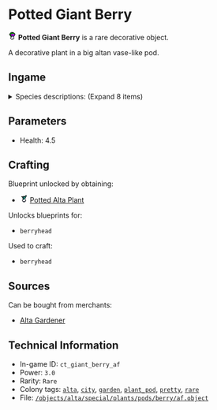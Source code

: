 # Potted Giant Berry

<img src="https://raw.githubusercontent.com/Ceterai/Enternia/main/objects/alta/special/plants/pods/berry/icon.png" alt="Potted Giant Berry icon" loading="lazy" height=16px width="auto" /> **Potted Giant Berry** is a rare decorative object.

A decorative plant in a big altan vase-like pod.

## Ingame

<details markdown="1"><summary>Species descriptions: (Expand 8 items)</summary>

- Alta: A plant this big requires a special plant pod to keep it alive and well~
- Apex: This plant seems to grow from a special alta eco pod. An expected level of care towards nature.
- Avian: A pretty plant that gets all the things it needs from that big pot!
- Floran: A plant in lotsss of metal. Very protected.
- Glitch: Unsure. The pot for this plant seems to be bigger than the plant itself.
- Human: Reminds me of waiting rooms.
- Hylotl: A complicated titanium pod with a pretty plant growing inside it.
- Novakid: Some complicated alta tech, all just to make a plant grow, huh.

</details>

## Parameters

- Health: 4.5

## Crafting

Blueprint unlocked by obtaining:

- <img src="https://raw.githubusercontent.com/Ceterai/Enternia/main/objects/alta/special/plants/pods/alta/icon.png" alt="Potted Alta Plant icon" loading="lazy" height=16px width="auto" /> [Potted Alta Plant](https://ceterai.github.io/MyEnternia/Wiki/PottedAltaPlant)

Unlocks blueprints for:

- `berryhead`

Used to craft:

- `berryhead`

## Sources

Can be bought from merchants:

- [Alta Gardener](https://ceterai.github.io/MyEnternia/Wiki/AltaGardener)

## Technical Information

- In-game ID: `ct_giant_berry_af`
- Power: `3.0`
- Rarity: `Rare`
- Colony tags: [`alta`](https://ceterai.github.io/MyEnternia/Wiki/Tags/Alta), [`city`](https://ceterai.github.io/MyEnternia/Wiki/Tags/City), [`garden`](https://ceterai.github.io/MyEnternia/Wiki/Tags/Garden), [`plant_pod`](https://ceterai.github.io/MyEnternia/Wiki/Tags/PlantPod), [`pretty`](https://ceterai.github.io/MyEnternia/Wiki/Tags/Pretty), [`rare`](https://ceterai.github.io/MyEnternia/Wiki/Tags/Rare)
- File: [`/objects/alta/special/plants/pods/berry/af.object`](https://github.com/Ceterai/Enternia/blob/main/objects/alta/special/plants/pods/berry/af.object)
